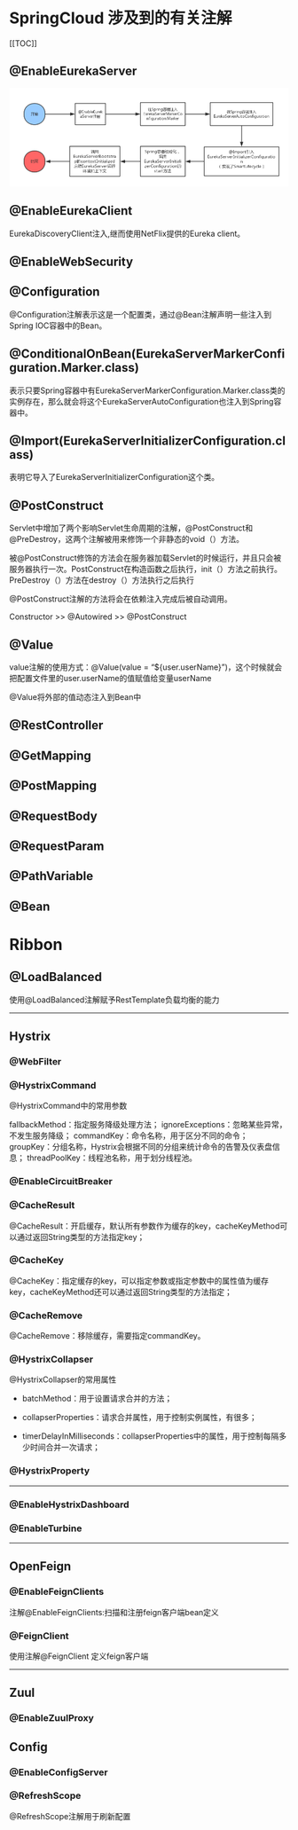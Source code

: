 # SpringCloud 涉及到的有关注解

[[TOC]]

## @EnableEurekaServer

![注解方式启动EurekaServer](../img/@EurekaServerServer.png "注解方式启动EurekaServer")

## @EnableEurekaClient

EurekaDiscoveryClient注入,继而使用NetFlix提供的Eureka client。


## @EnableWebSecurity

## @Configuration

@Configuration注解表示这是一个配置类，通过@Bean注解声明一些注入到Spring IOC容器中的Bean。

## @ConditionalOnBean(EurekaServerMarkerConfiguration.Marker.class)

表示只要Spring容器中有EurekaServerMarkerConfiguration.Marker.class类的实例存在，那么就会将这个EurekaServerAutoConfiguration也注入到Spring容器中。

## @Import(EurekaServerInitializerConfiguration.class)

表明它导入了EurekaServerInitializerConfiguration这个类。

## @PostConstruct
 
Servlet中增加了两个影响Servlet生命周期的注解，@PostConstruct和@PreDestroy，这两个注解被用来修饰一个非静态的void（）方法。

被@PostConstruct修饰的方法会在服务器加载Servlet的时候运行，并且只会被服务器执行一次。PostConstruct在构造函数之后执行，init（）方法之前执行。PreDestroy（）方法在destroy（）方法执行之后执行

@PostConstruct注解的方法将会在依赖注入完成后被自动调用。

Constructor >> @Autowired >> @PostConstruct

## @Value 

value注解的使用方式：@Value(value = “${user.userName}”)，这个时候就会把配置文件里的user.userName的值赋值给变量userName 

@Value将外部的值动态注入到Bean中

## @RestController

## @GetMapping

## @PostMapping

## @RequestBody

## @RequestParam

## @PathVariable

## @Bean

# Ribbon

## @LoadBalanced

使用@LoadBalanced注解赋予RestTemplate负载均衡的能力

---

## Hystrix

### @WebFilter

### @HystrixCommand

@HystrixCommand中的常用参数

fallbackMethod：指定服务降级处理方法；
ignoreExceptions：忽略某些异常，不发生服务降级；
commandKey：命令名称，用于区分不同的命令；
groupKey：分组名称，Hystrix会根据不同的分组来统计命令的告警及仪表盘信息；
threadPoolKey：线程池名称，用于划分线程池。

### @EnableCircuitBreaker

### @CacheResult

@CacheResult：开启缓存，默认所有参数作为缓存的key，cacheKeyMethod可以通过返回String类型的方法指定key；

### @CacheKey

@CacheKey：指定缓存的key，可以指定参数或指定参数中的属性值为缓存key，cacheKeyMethod还可以通过返回String类型的方法指定；

### @CacheRemove

@CacheRemove：移除缓存，需要指定commandKey。

### @HystrixCollapser

@HystrixCollapser的常用属性

- batchMethod：用于设置请求合并的方法；

- collapserProperties：请求合并属性，用于控制实例属性，有很多；

- timerDelayInMilliseconds：collapserProperties中的属性，用于控制每隔多少时间合并一次请求；

### @HystrixProperty

---

### @EnableHystrixDashboard

### @EnableTurbine

---

## OpenFeign

### @EnableFeignClients

注解@EnableFeignClients:扫描和注册feign客户端bean定义

### @FeignClient

使用注解@FeignClient 定义feign客户端

---

## Zuul

### @EnableZuulProxy


## Config

### @EnableConfigServer

### @RefreshScope

@RefreshScope注解用于刷新配置









